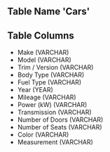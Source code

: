 

## Table Name 'Cars'

## Table Columns

- Make (VARCHAR)
- Model (VARCHAR)
- Trim / Version (VARCHAR)
- Body Type (VARCHAR)
- Fuel Type (VARCHAR)
- Year (YEAR)
- Mileage (VARCHAR)
- Power (kW) (VARCHAR)
- Transmission (VARCHAR)
- Number of Doors (VARCHAR)
- Number of Seats (VARCHAR)
- Color (VARCHAR)
- Measurement (VARCHAR)